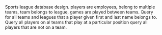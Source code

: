 Sports league database design. players are employees, belong to multiple teams, team belongs to league, games are played
between teams.
Query for all teams and leagues that a player given first and last name belongs to.
Query all players on al teams that play at a particular position
query all players that are not on a team.